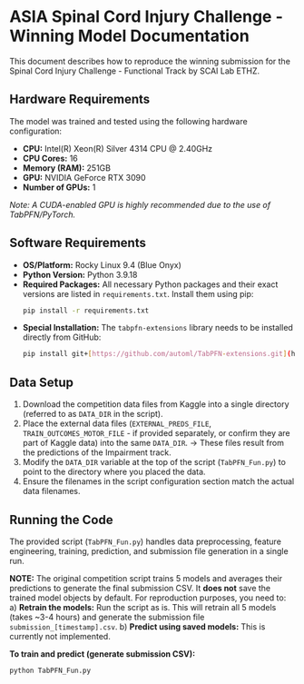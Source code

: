# ASIA Spinal Cord Injury Challenge - Winning Model Documentation

This document describes how to reproduce the winning submission for the Spinal Cord Injury Challenge - Functional Track by SCAI Lab ETHZ.

## Hardware Requirements

The model was trained and tested using the following hardware configuration:

* **CPU:** Intel(R) Xeon(R) Silver 4314 CPU @ 2.40GHz
* **CPU Cores:** 16
* **Memory (RAM):** 251GB
* **GPU:** NVIDIA GeForce RTX 3090
* **Number of GPUs:** 1

*Note: A CUDA-enabled GPU is highly recommended due to the use of TabPFN/PyTorch.*

## Software Requirements

* **OS/Platform:** Rocky Linux 9.4 (Blue Onyx)
* **Python Version:** Python 3.9.18
* **Required Packages:** All necessary Python packages and their exact versions are listed in `requirements.txt`. Install them using pip:
    ```bash
    pip install -r requirements.txt
    ```
* **Special Installation:** The `tabpfn-extensions` library needs to be installed directly from GitHub:
    ```bash
    pip install git+[https://github.com/automl/TabPFN-extensions.git](https://github.com/automl/TabPFN-extensions.git)
    ```

## Data Setup

1.  Download the competition data files from Kaggle into a single directory (referred to as `DATA_DIR` in the script).
2.  Place the external data files (`EXTERNAL_PREDS_FILE`, `TRAIN_OUTCOMES_MOTOR_FILE` - if provided separately, or confirm they are part of Kaggle data) into the same `DATA_DIR`. -> These files result from the predictions of the Impairment track.
3.  Modify the `DATA_DIR` variable at the top of the script (`TabPFN_Fun.py`) to point to the directory where you placed the data.
4.  Ensure the filenames in the script configuration section match the actual data filenames.

## Running the Code

The provided script (`TabPFN_Fun.py`) handles data preprocessing, feature engineering, training, prediction, and submission file generation in a single run.

**NOTE:** The original competition script trains 5 models and averages their predictions to generate the final submission CSV. It **does not** save the trained model objects by default. For reproduction purposes, you need to:
    a) **Retrain the models:** Run the script as is. This will retrain all 5 models (takes ~3-4 hours) and generate the submission file `submission_[timestamp].csv`.
    b) **Predict using saved models:** This is currently not implemented.

**To train and predict (generate submission CSV):**

```bash
python TabPFN_Fun.py